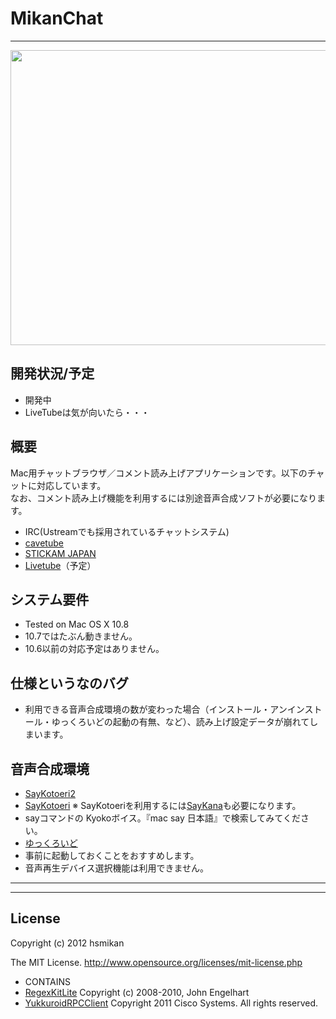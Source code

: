 MikanChat
=========
- - -


<a href="http://www.waterbolt.info/~hsmikan/blog/wp-content/uploads/2012/08/main1.png" rel="attachment wp-att-192"><img src="http://www.waterbolt.info/~hsmikan/blog/wp-content/uploads/2012/08/main1.png" alt="" title="main" width="950" height="472" class="aligncenter size-full wp-image-192" /></a>




開発状況/予定
-----------
* 開発中
* LiveTubeは気が向いたら・・・



概要
----
Mac用チャットブラウザ／コメント読み上げアプリケーションです。以下のチャットに対応しています。<br>
なお、コメント読み上げ機能を利用するには別途音声合成ソフトが必要になります。

* IRC(Ustreamでも採用されているチャットシステム)
* [cavetube](http://gae.cavelis.net/)
* [STICKAM JAPAN](http://www.stickam.jp)
* [Livetube](http://livetube.cc/)（予定）





システム要件
----------
* Tested on Mac OS X 10.8
 * 10.7ではたぶん動きません。
 * 10.6以前の対応予定はありません。



仕様というなのバグ
------------------
* 利用できる音声合成環境の数が変わった場合（インストール・アンインストール・ゆっくろいどの起動の有無、など）、読み上げ設定データが崩れてしまいます。




<a name="onsei">音声合成環境</a>
-------------------
* [SayKotoeri2](https://sites.google.com/site/nicohemus/home/saykotoeri2)
* [SayKotoeri](https://sites.google.com/site/nicohemus/home/saykotoeri) ※ SayKotoeriを利用するには[SayKana](http://www.a-quest.com/quickware/saykana/)も必要になります。
* sayコマンドの Kyokoボイス。『mac say 日本語』で検索してみてください。
* [ゆっくろいど](http://www.yukkuroid.com/yukkuroid/index.html)
 * 事前に起動しておくことをおすすめします。
 * 音声再生デバイス選択機能は利用できません。





-----
-----
License
-------
Copyright (c) 2012 hsmikan

The MIT License.
<http://www.opensource.org/licenses/mit-license.php>

* CONTAINS
 * [RegexKitLite](http://regexkit.sourceforge.net/RegexKitLite/)  Copyright (c) 2008-2010, John Engelhart
 * [YukkuroidRPCClient](http://www.yukkuroid.com/yukkuroid/index.html)  Copyright 2011 Cisco Systems. All rights reserved.


